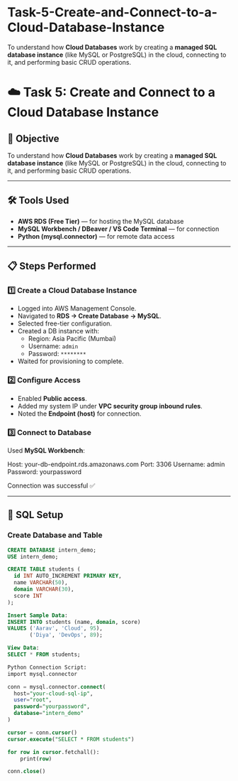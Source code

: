 # Task-5-Create-and-Connect-to-a-Cloud-Database-Instance
To understand how **Cloud Databases** work by creating a **managed SQL database instance** (like MySQL or PostgreSQL) in the cloud, connecting to it, and performing basic CRUD operations.

# ☁️ Task 5: Create and Connect to a Cloud Database Instance

## 🎯 Objective

To understand how **Cloud Databases** work by creating a **managed SQL database instance** (like MySQL or PostgreSQL) in the cloud, connecting to it, and performing basic CRUD operations.

---

## 🛠️ Tools Used

- **AWS RDS (Free Tier)** — for hosting the MySQL database
- **MySQL Workbench / DBeaver / VS Code Terminal** — for connection
- **Python (mysql.connector)** — for remote data access

---

## 📋 Steps Performed

### 1️⃣ Create a Cloud Database Instance
- Logged into AWS Management Console.
- Navigated to **RDS → Create Database → MySQL**.
- Selected free-tier configuration.
- Created a DB instance with:
  - Region: Asia Pacific (Mumbai)
  - Username: `admin`
  - Password: `********`
- Waited for provisioning to complete.

### 2️⃣ Configure Access
- Enabled **Public access**.
- Added my system IP under **VPC security group inbound rules**.
- Noted the **Endpoint (host)** for connection.

### 3️⃣ Connect to Database
Used **MySQL Workbench**:

Host: your-db-endpoint.rds.amazonaws.com
Port: 3306
Username: admin
Password: yourpassword


Connection was successful ✅

---

## 🧱 SQL Setup

### Create Database and Table
```sql
CREATE DATABASE intern_demo;
USE intern_demo;

CREATE TABLE students (
  id INT AUTO_INCREMENT PRIMARY KEY,
  name VARCHAR(50),
  domain VARCHAR(30),
  score INT
);

Insert Sample Data:
INSERT INTO students (name, domain, score)
VALUES ('Aarav', 'Cloud', 95),
       ('Diya', 'DevOps', 89);

View Data:
SELECT * FROM students;

Python Connection Script:
import mysql.connector

conn = mysql.connector.connect(
  host="your-cloud-sql-ip",
  user="root",
  password="yourpassword",
  database="intern_demo"
)

cursor = conn.cursor()
cursor.execute("SELECT * FROM students")

for row in cursor.fetchall():
    print(row)

conn.close()


